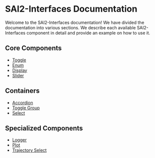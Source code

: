 SAI2-Interfaces Documentation
=============================

Welcome to the SAI2-Interfaces documentation! We have divided the documentation
into various sections. We describe each available SAI2-Interfaces component
in detail and provide an example on how to use it.

## Core Components
* [Toggle](./01-toggle/README.md)
* [Enum](./02-enum/README.md)
* [Display](./03-display/README.md)
* [Slider](./04-slider/README.md)

## Containers 
* [Accordion](./05-accordion/README.md) 
* [Toggle Group](./06-toggle-group/README.md)
* [Select](./07-select/README.md)

## Specialized Components
* [Logger](./08-logger/README.md)
* [Plot](./09-plot/README.md)
* [Trajectory Select](./10-trajectory-select/README.md)
